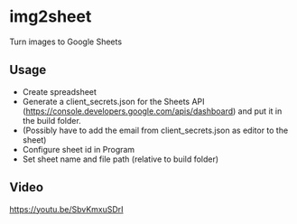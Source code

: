 # img2sheet
Turn images to Google Sheets

## Usage  
- Create spreadsheet
- Generate a client_secrets.json for the Sheets API (https://console.developers.google.com/apis/dashboard) and put it in the build folder.
- (Possibly have to add the email from client_secrets.json as editor to the sheet)
- Configure sheet id in Program
- Set sheet name and file path (relative to build folder)

## Video
https://youtu.be/SbvKmxuSDrI

